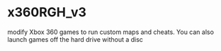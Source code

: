 # x360RGH_v3
modify Xbox 360 games to run custom maps and cheats. You can also launch games off the hard drive without a disc


